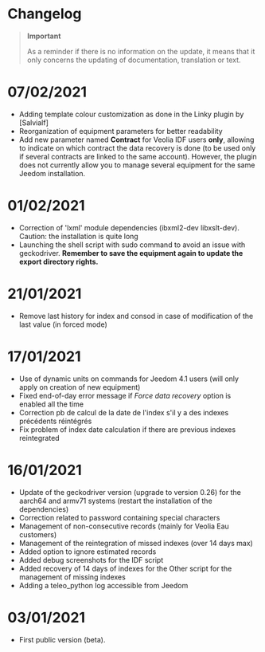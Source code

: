 # Changelog 

>**Important**
>
>As a reminder if there is no information on the update, it means that it only concerns the updating of documentation, translation or text.

# 07/02/2021
- Adding template colour customization as done in the Linky plugin by [Salvialf]
- Reorganization of equipment parameters for better readability
- Add new parameter named **Contract** for Veolia IDF users **only**, allowing to indicate on which contract the data recovery is done (to be used only if several contracts are linked to the same account). However, the plugin does not currently allow you to manage several equipment for the same Jeedom installation.

# 01/02/2021
- Correction of 'lxml' module dependencies (ibxml2-dev libxslt-dev). Caution: the installation is quite long
- Launching the shell script with sudo command to avoid an issue with geckodriver. **Remember to save the equipment again to update the export directory rights.**

# 21/01/2021
- Remove last history for index and consod in case of modification of the last value (in forced mode)

# 17/01/2021
- Use of dynamic units on commands for Jeedom 4.1 users (will only apply on creation of new equipment)
- Fixed end-of-day error message if *Force data recovery* option is enabled all the time
- Correction pb de calcul de la date de l'index s'il y a des indexes précédents réintégrés
- Fix problem of index date calculation if there are previous indexes reintegrated

# 16/01/2021

- Update of the geckodriver version (upgrade to version 0.26) for the aarch64 and armv71 systems (restart the installation of the dependencies)
- Correction related to password containing special characters
- Management of non-consecutive records (mainly for Veolia Eau customers)
- Management of the reintegration of missed indexes (over 14 days max)
- Added option to ignore estimated records
- Added debug screenshots for the IDF script
- Added recovery of 14 days of indexes for the Other script for the management of missing indexes
- Adding a teleo_python log accessible from Jeedom

# 03/01/2021
- First public version (beta).

